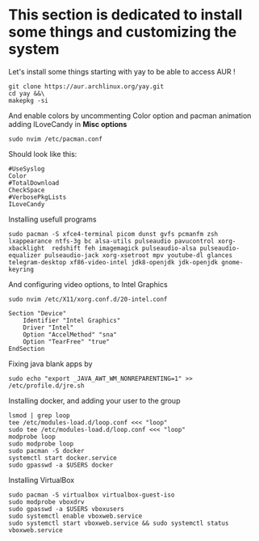 # This section is dedicated to install some things and customizing the system
Let's install some things starting with yay to be able to access AUR !
``` 
git clone https://aur.archlinux.org/yay.git 
cd yay &&\
makepkg -si
```
And enable colors by uncommenting Color option and pacman animation adding ILoveCandy in **Misc options**
```
sudo nvim /etc/pacman.conf
```
Should look like this:
```
#UseSyslog
Color
#TotalDownload
CheckSpace
#VerbosePkgLists
ILoveCandy
```
Installing usefull programs
```
sudo pacman -S xfce4-terminal picom dunst gvfs pcmanfm zsh lxappearance ntfs-3g bc alsa-utils pulseaudio pavucontrol xorg-xbacklight  redshift feh imagemagick pulseaudio-alsa pulseaudio-equalizer pulseaudio-jack xorg-xsetroot mpv youtube-dl glances telegram-desktop xf86-video-intel jdk8-openjdk jdk-openjdk gnome-keyring
```
And configuring video options, to Intel Graphics
```
sudo nvim /etc/X11/xorg.conf.d/20-intel.conf
```
```
Section "Device"
	Identifier "Intel Graphics"
	Driver "Intel"
	Option "AccelMethod" "sna"
	Option "TearFree" "true"
EndSection 
```
Fixing java blank apps by
```
sudo echo "export _JAVA_AWT_WM_NONREPARENTING=1" >> /etc/profile.d/jre.sh
```
Installing docker, and adding your user to the group
``` 
lsmod | grep loop
tee /etc/modules-load.d/loop.conf <<< "loop"
sudo tee /etc/modules-load.d/loop.conf <<< "loop"
modprobe loop
sudo modprobe loop
sudo pacman -S docker
systemctl start docker.service
sudo gpasswd -a $USERS docker
```
Installing VirtualBox
```
sudo pacman -S virtualbox virtualbox-guest-iso
sudo modprobe vboxdrv
sudo gpasswd -a $USERS vboxusers
sudo systemctl enable vboxweb.service
sudo systemctl start vboxweb.service && sudo systemctl status vboxweb.service
```